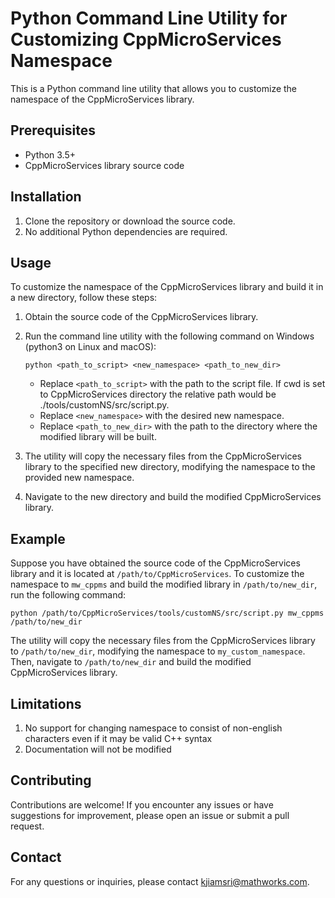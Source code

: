 # Python Command Line Utility for Customizing CppMicroServices Namespace

This is a Python command line utility that allows you to customize the namespace of the CppMicroServices library.
## Prerequisites

- Python 3.5+
- CppMicroServices library source code

## Installation

1. Clone the repository or download the source code.
2. No additional Python dependencies are required.

## Usage

To customize the namespace of the CppMicroServices library and build it in a new directory, follow these steps:

1. Obtain the source code of the CppMicroServices library.
2. Run the command line utility with the following command on Windows (python3 on Linux and macOS):

   ```
   python <path_to_script> <new_namespace> <path_to_new_dir>
   ```

   - Replace `<path_to_script>` with the path to the script file. If cwd is set to CppMicroServices directory the relative path would be ./tools/customNS/src/script.py.
   - Replace `<new_namespace>` with the desired new namespace.
   - Replace `<path_to_new_dir>` with the path to the directory where the modified library will be built.

3. The utility will copy the necessary files from the CppMicroServices library to the specified new directory, modifying the namespace to the provided new namespace.

4. Navigate to the new directory and build the modified CppMicroServices library.
## Example

Suppose you have obtained the source code of the CppMicroServices library and it is located at `/path/to/CppMicroServices`. To customize the namespace to `mw_cppms` and build the modified library in `/path/to/new_dir`, run the following command:

```
python /path/to/CppMicroServices/tools/customNS/src/script.py mw_cppms /path/to/new_dir
```

The utility will copy the necessary files from the CppMicroServices library to `/path/to/new_dir`, modifying the namespace to `my_custom_namespace`. Then, navigate to `/path/to/new_dir` and build the modified CppMicroServices library.

## Limitations
1. No support for changing namespace to consist of non-english characters even if it may be valid C++ syntax
2. Documentation will not be modified

## Contributing

Contributions are welcome! If you encounter any issues or have suggestions for improvement, please open an issue or submit a pull request.

## Contact

For any questions or inquiries, please contact kjiamsri@mathworks.com.